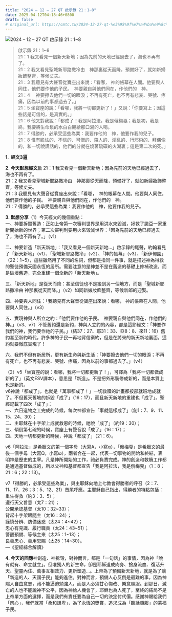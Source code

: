 ```yaml
---
title: "2024 – 12 – 27 QT 啟示錄 21：1~8"
date: 2025-04-12T04:18:46+0800
draft: false
# original_url: https://cmtc.tw/2024-12-27-qt-%e5%95%9f%e7%a4%ba%e9%8c%84-21%ef%bc%9a18
---
```


![2024 – 12 – 27 QT 啟示錄 21：1\~8](/images/qt.jpg  "2024 – 12 – 27 QT 啟示錄 21：1\~8")

> 啟示錄 21：1\~8  
> 21：1 我又看見一個新天新地；因為先前的天地已經過去了，海也不再有了。  
> 21：2 我又看見聖城新耶路撒冷由　神那裏從天而降，預備好了，就如新婦妝飾整齊，等候丈夫。  
> 21：3 我聽見有大聲音從寶座出來說：「看哪， 神的帳幕在人間。他要與人同住，他們要作他的子民。　神要親自與他們同在，作他們的　神。  
> 21：4 　神要擦去他們一切的眼淚；不再有死亡，也不再有悲哀、哭號、疼痛，因為以前的事都過去了。」  
> 21：5 坐寶座的說：「看哪，我將一切都更新了！」又說：「你要寫上；因這些話是可信的，是真實的。」  
> 21：6 他又對我說：「都成了！我是阿拉法，我是俄梅戛；我是初，我是終。我要將生命泉的水白白賜給那口渴的人喝。  
> 21：7 得勝的，必承受這些為業：我要作他的　神，他要作我的兒子。  
> 21：8 惟有膽怯的、不信的、可憎的、殺人的、淫亂的、行邪術的、拜偶像的，和一切說謊話的，他們的分就在燒著硫磺的火湖裏；這是第二次的死。」

**1.  經文3遍**

**2. 今天默想經文**啟 21：1 我又看見一個新天新地；因為先前的天地已經過去了，海也不再有了。  
21：2 我又看見聖城新耶路撒冷由　神那裏從天而降，預備好了，就如新婦妝飾整齊，等候丈夫。  
21：3 我聽見有大聲音從寶座出來說：「看哪，　神的帳幕在人間。他要與人同住，他們要作他的子民。　神要親自與他們同在，作他們的　神。  
21：7 得勝的，必承受這些為業：我要作他的　神，他要作我的兒子。

**3. 默想分享**（1）今天經文的幾個重點：  
一、神要拆毀舊造：正如上帝第一次審判世界是用洪水來毀滅，拯救了諾亞一家重新開始新的世界；第二次審判則要用火來毀滅世界：「因為先前的天地已經過去了，海也不再有了。」（v1）

二、神要新造「新天新地」：「我又看見一個新天新地…」啟示錄的尾聲，約翰看見了「新天新地」（v1）、「聖城新耶路撒冷」（v2）、「神的帳幕」（v3）、「新伊甸園」（22：1\~5），這些雖然用了不同的名詞，但都是指同一件事，就是描述神為得救的聖徒預備天國永恆的居所。需要注意的是神並不是在舊造的基礎上修補改造，而是破壞舊造，完全重建一個全新的「新天新地」。

三、「新天新地」是從天而降：甚至信徒也不是搬到另一個地方，而是「聖城新耶路撒冷由 神那裏從天而降。」（v2）如同新娘妝飾整齊，等候新郎的迎娶。

四、神要與人同住：「我聽見有大聲音從寶座出來說：看哪， 神的帳幕在人間，他要與人同住。」（v3）

五、實現神與人所立之約：「他們要作他的子民。　神要親自與他們同在，作他們的 神。」（v3、v7）不管舊約還是新約，神與人立約的內容，都是這節經文：「神要作我們的神，我們要作祂的子民。」（結37：27、耶31：33、亞8：8、來11：16）舊約甚至新約時代，許多神的子民一再地背信棄約，但是在將來的新天新地裏面，這約就要徹底實現了！

六、我們不但有新居所，更有新生命與新生活：「神要擦去他們一切的眼淚；不再有死亡，也不再有悲哀、哭號、疼痛，因為以前的事都過去了。」（v4）

（2）v5「坐寶座的說：看哪，我將一切都更新了！」，可譯為「我將一切都做成新的了」（英文ESV譯本），意思是「新造」。不是把外形裝修成新的，而是本質上也是新的。  
v6神說「都成了」，也就是「萬事都成了！」一切救贖的計畫都按部就班地成就了。不但舊天舊地的拆毀「成了」（16：17），而且新天新地的重建也「成了」。聖經記載了四次「成了」：  
一、六日造物之工完成的時候，每次神都宣告「事就這樣成了」（創1：7、9、11、15、24、30）；  
二、主耶穌在十字架上成就救恩的時候，祂說「成了」（約19：30）；  
三、傾倒第七碗的時候，寶座上有聲音說「成了」（16：17）；  
四、天地一切都更新的時候，神說「都成了」（21：6）。

v6「阿拉法」是希臘文的第一個字母（大寫Α，小寫α），「俄梅戛」是希臘文的最後一個字母（大寫Ω，小寫ω），兩者合在一起，代表一切事物的開始和終結，表明神是歷史的主宰。凡是神所開始的工作，祂必負責完成。神的創造和救贖工作都是通過基督做成的，所以父神和基督都宣告「我是阿拉法，我是俄梅戛」（1：8；21：6；22：13）。

v7「得勝的，必承受這些為業」，與主耶穌向地上七教會得勝者的呼召（2：7、11、17、26；3：5、12、21）首尾呼應。主耶穌自己指出，得勝者的特點包括：  
重生得救（約3：3、5）；  
遵行天父旨意（太7：21）；  
公開承認基督（太10：32\~33）；  
背起十字架跟隨主（太16：24）；  
謹慎分辨、防備迷惑（太24：4\~42）；  
忠心有見識、履行職責（太24：43\~51）；  
警醒預備、等候主來（太25：1\~13）；  
良善忠心、善用恩賜（太25：14\~30）。  
—《聖經綜合解讀》

**4. 今天的回應**神創造、神拆毀，對神而言，都是「一句話」的事情，因為神「說有就有、命立就立」。但唯獨人的新生命，卻是耶穌道成肉身、捨身流血、復活升天、聖靈內住、萬事互相效力、更新塑造…。上帝為了預備新天新地，就是為了讓「新造的人、天國子民」能夠進住。對神而言，預備人心反倒是最難的事，因為神賜人自由意志，祂不能逼迫勉強人，而是人必須甘心悔改、樂意順服。到那日，滅亡的人也不能說神不公平，因為神給人機會了，耶穌也為人死了，至終的結局不是上帝單方面的選擇，而是我們有責任要為自己一切的決定付代價。感謝神賜給我們「肉心」，我們就當「柔和謙卑」，為了永恆的獎賞，追求成為「聽話順服」的蒙福子民。
